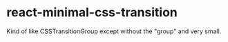 # react-minimal-css-transition
Kind of like CSSTransitionGroup except without the "group" and very small.
